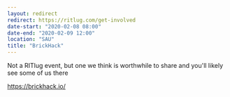 ```yaml
---
layout: redirect
redirect: https://ritlug.com/get-involved
date-start: "2020-02-08 08:00"
date-end: "2020-02-09 12:00"
location: "SAU"
title: "BrickHack"
---
```

Not a RITlug event, but one we think is worthwhile to share and you'll likely see some of us there

https://brickhack.io/